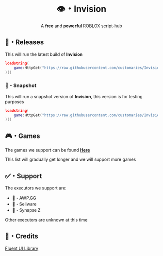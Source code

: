 <h1 align="center">👁️・Invision</h1>
<div align="center">A <b>free</b> and <b>powerful</b> ROBLOX script-hub</div>

## 📌・Releases
This will run the latest build of **Invision**
```lua
loadstring(
    game:HttpGet("https://raw.githubusercontent.com/customaries/Invision/refs/heads/main/public/latest.lua")
)()
```
### 🚧・Snapshot
This will run a snapshot version of **Invision**, this version is for testing purposes
```lua
loadstring(
    game:HttpGet("https://raw.githubusercontent.com/customaries/Invision/refs/heads/main/public/snapshot.lua")
)()
```
## 🎮・Games
The games we support can be found [**Here**](https://github.com/asktrik/Invision/blob/main/games.json)

This list will gradually get longer and we will support more games

## ✅・Support
The executors we support are:

- 💪・AWP.GG
- 🌊・Seliware
- 🔮・Synapse Z
  
Other executors are unknown at this time

## 🔗・Credits
[Fluent UI Library](https://github.com/dawid-scripts/Fluent)
